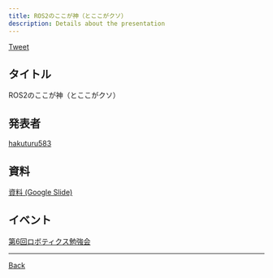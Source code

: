 ```yaml
---
title: ROS2のここが神（とここがクソ）
description: Details about the presentation
---
```


<link rel="shortcut icon" type="image/x-icon" href="/favicon.ico?">

<a href="https://twitter.com/share?ref_src=twsrc%5Etfw" class="twitter-share-button" data-show-count="false">Tweet</a><script async src="https://platform.twitter.com/widgets.js" charset="utf-8"></script>

## タイトル
ROS2のここが神（とここがクソ）
## 発表者
[hakuturu583](https://connpass.com/user/hakuturu583/)
## 資料
[資料 (Google Slide)](https://docs.google.com/presentation/d/e/2PACX-1vTwPY54_x34NnRu34shcuT1IoclHoP2_DO6gavdKgf7xuVVHns5cwQRuRjwZhnhcsQ2hIF7zHWyQ8wA/pub?start=false&loop=false&delayms=3000)
## イベント
[第6回ロボティクス勉強会](./6.md)

- - -
[Back](../../archive.md)
